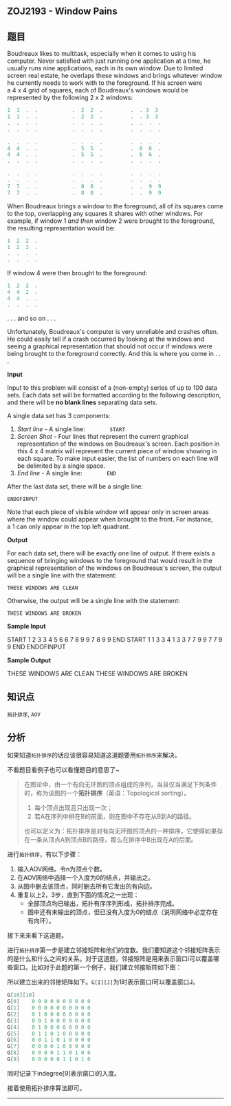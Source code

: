 ## ZOJ2193 - Window Pains

## 题目

Boudreaux likes to multitask, especially when it comes to using his computer. Never satisfied with just running one application at a time, he usually runs nine applications, each in its own window. Due to limited screen real estate, he overlaps these windows and brings whatever window he currently needs to work with to the foreground. If his screen were a 4 x 4 grid of squares, each of Boudreaux's windows would be represented by the following 2 x 2 windows:

```c
1  1  .  .           .  2  2  .         .  . 3  3
1  1  .  .           .  2  2  .         .  . 3  3
.  .  .  .           .  .  .  .         .  .  .  .
.  .  .  .			 .  .  .  .		    .  .  .  . 

.  .  .  .           .  .  .  .         .  .  .  .
4  4  .  .           .  5  5  .         .  6  6  .
4  4  .  .           .  5  5  .         .  6  6  .
.  .  .  .			 .  .  .  .			.  .  .  . 

.  .  .  .           .  .  .  .         .  .  .  .
.  .  .  .           .  .  .  .         .  .  .  .
7  7  .  .           .  8  8  .         .  .  9  9
7  7  .  .			 .  8  8  .		    .  .  9  9
```

When Boudreaux brings a window to the foreground, all of its squares come to the top, overlapping any squares it shares with other windows. For example, if window 1 *and then* window 2 were brought to the foreground, the resulting representation would be:

```c
1  2  2  . 
1  2  2  . 
.  .  .  . 
.  .  .  .
```

If window 4 were then brought to the foreground:

```c
1  2  2  . 
4  4  2  . 
4  4  .  . 
.  .  .  .
```

. . . and so on . . .

Unfortunately, Boudreaux's computer is very unreliable and crashes often. He could easily tell if a crash occurred by looking at the windows and seeing a graphical representation that should not occur if windows were being brought to the foreground correctly. And this is where you come in . . .

**Input**

Input to this problem will consist of a (non-empty) series of up to 100 data sets. Each data set will be formatted according to the following description, and there will be **no blank lines** separating data sets.

A single data set has 3 components:

1. *Start line* - A single line:`         START      `
2. *Screen Shot* - Four lines that represent the current graphical representation of the windows on Boudreaux's screen. Each position in this 4 x 4 matrix will represent the current piece of window showing in each square. To make input easier, the list of numbers on each line will be delimited by a single space.
3. *End line* - A single line:`         END      `

After the last data set, there will be a single line:

```
ENDOFINPUT
```

Note that each piece of visible window will appear only in screen areas where the window could appear when brought to the front. For instance, a 1 can only appear in the top left quadrant.

**Output**

For each data set, there will be exactly one line of output. If there exists a sequence of bringing windows to the foreground that would result in the graphical representation of the windows on Boudreaux's screen, the output will be a single line with the statement:

```
THESE WINDOWS ARE CLEAN
```

Otherwise, the output will be a single line with the statement:

```
THESE WINDOWS ARE BROKEN
```

**Sample Input**

START
1 2 3 3
4 5 6 6
7 8 9 9
7 8 9 9
END
START
1 1 3 3
4 1 3 3
7 7 9 9
7 7 9 9
END
ENDOFINPUT

**Sample Output**

THESE WINDOWS ARE CLEAN
THESE WINDOWS ARE BROKEN



## 知识点

`拓扑排序`, `AOV`



## 分析

如果知道`拓扑排序`的话应该很容易知道这道题要用`拓扑排序`来解决。

不看题目看例子也可以看懂题目的意思了~

> 在图论中，由一个有向无环图的顶点组成的序列，当且仅当满足下列条件时，称为该图的一个**拓扑排序**（英语：Topological sorting）。
>
> 1. 每个顶点出现且只出现一次；
> 2. 若A在序列中排在B的前面，则在图中不存在从B到A的路径。
>
> 也可以定义为：拓扑排序是对有向无环图的顶点的一种排序，它使得如果存在一条从顶点A到顶点B的路径，那么在排序中B出现在A的后面。

进行`拓扑排序`，有以下步骤：

1. 输入AOV网络。令n为顶点个数。
2. 在AOV网络中选择一个入度为0的结点，并输出之。
3. 从图中删去该顶点，同时删去所有它发出的有向边。
4. 重复以上2，3步，直到下面的情况之一出现：
   - 全部顶点均已输出，拓扑有序序列形成，拓扑排序完成。
   - 图中还有未输出的顶点，但已没有入度为0的结点（说明网络中必定存在有向环）。

接下来来看下这道题。

进行`拓扑排序`第一步是建立邻接矩阵和他们的度数。我们要知道这个邻接矩阵表示的是什么和什么之间的关系。对于这道题，邻接矩阵是用来表示窗口i可以覆盖哪些窗口。比如对于此题的第一个例子，我们建立邻接矩阵如下图：

所以建立出来的邻接矩阵如下。`G[I][J]`为1时表示窗口I可以覆盖窗口J。

```c
G[10][10]
G[0]	0 0 0 0 0 0 0 0 0 0
G[1]	0 0 0 0 0 0 0 0 0 0
G[2]	0 1 0 0 0 0 0 0 0 0
G[3]	0 0 1 0 0 0 0 0 0 0
G[4]	0 1 0 0 0 0 0 0 0 0
G[5]	0 1 1 0 1 0 0 0 0 0
G[6]	0 0 1 1 0 1 0 0 0 0
G[7]	0 0 0 0 1 0 0 0 0 0
G[8]	0 0 0 0 1 1 0 1 0 0
G[9]	0 0 0 0 0 1 1 0 1 0
```

同时记录下indegree[9]表示窗口i的入度。

接着使用拓扑排序算法即可。



---

